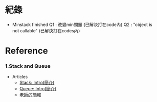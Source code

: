 # 紀錄
   * Minstack finished
        Q1 : 改變min問題 (已解決打在code內)
        Q2 : "object is not callable" (已解決打在codes內)
# Reference
### 1.Stack and Queue
   * Articles
     * [Stack: Intro(簡介)](http://alrightchiu.github.io/SecondRound/stack-introjian-jie.html)
     * [Queue: Intro(簡介)](http://alrightchiu.github.io/SecondRound/queue-introjian-jie-bing-yi-linked-listshi-zuo.html)
     * [老師的簡報](https://docs.google.com/presentation/d/e/2PACX1vQ1hb79im0vqpApCttGnXAFRT8SqH9HQP0b_oyVRCV8SVyiHLkHJjidYGAfxkvq468QMumFIDdTeiB-/pub?start=false&loop=false&delayms=3000&slide=id.g618592500c_0_89)
